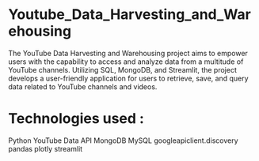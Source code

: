 # Youtube_Data_Harvesting_and_Warehousing
The YouTube Data Harvesting and Warehousing project aims to empower users with the capability to access and analyze data from a multitude of YouTube channels. Utilizing SQL, MongoDB, and Streamlit, the project develops a user-friendly application for users to retrieve, save, and query data related to YouTube channels and videos.

# Technologies used :

Python
YouTube Data API
MongoDB
MySQL
googleapiclient.discovery
pandas
plotly
streamlit
